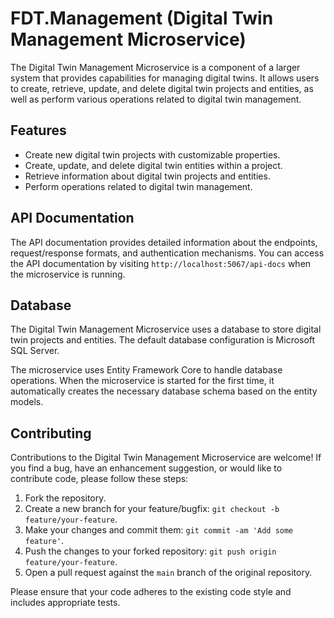# FDT.Management (Digital Twin Management Microservice)

The Digital Twin Management Microservice is a component of a larger system that provides capabilities for managing digital twins. It allows users to create, retrieve, update, and delete digital twin projects and entities, as well as perform various operations related to digital twin management.

## Features

- Create new digital twin projects with customizable properties.
- Create, update, and delete digital twin entities within a project.
- Retrieve information about digital twin projects and entities.
- Perform operations related to digital twin management.

## API Documentation

The API documentation provides detailed information about the endpoints, request/response formats, and authentication mechanisms. You can access the API documentation by visiting `http://localhost:5067/api-docs` when the microservice is running.

## Database

The Digital Twin Management Microservice uses a database to store digital twin projects and entities. The default database configuration is Microsoft SQL Server.

The microservice uses Entity Framework Core to handle database operations. When the microservice is started for the first time, it automatically creates the necessary database schema based on the entity models.

## Contributing

Contributions to the Digital Twin Management Microservice are welcome! If you find a bug, have an enhancement suggestion, or would like to contribute code, please follow these steps:

1. Fork the repository.
2. Create a new branch for your feature/bugfix: `git checkout -b feature/your-feature`.
3. Make your changes and commit them: `git commit -am 'Add some feature'`.
4. Push the changes to your forked repository: `git push origin feature/your-feature`.
5. Open a pull request against the `main` branch of the original repository.

Please ensure that your code adheres to the existing code style and includes appropriate tests.
